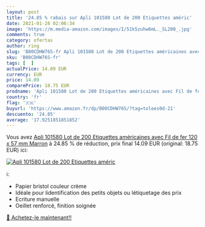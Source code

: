 ```yaml
---
layout: post
title: '24.85 % rabais sur Apli 101580 Lot de 200 Etiquettes améric'
date: 2021-01-28 02:06:34
image: 'https://m.media-amazon.com/images/I/51k5zuhw6mL._SL200_.jpg'
comments: true
category: ofertas
author: ring
slug: 'B00CDHW76S-fr Apli 101580 Lot de 200 Etiquettes américaines avec Fil de...'
sku: 'B00CDHW76S-fr'
tags: [  ]
actualPrice: 14.09 EUR
currency: EUR
price: 14.09
comparePrice: 18.75 EUR
prodname: 'Apli 101580 Lot de 200 Etiquettes américaines avec Fil de fer 120 x 57 mm Marron'
country: 'fr'
flag: '🇫🇷'
buyurl: 'https://www.amazon.fr/dp/B00CDHW76S/?tag=tolees0d-21'
descuento: '24.85'
average: '17.9251851851852'
---
```


Vous avez [Apli 101580 Lot de 200 Etiquettes américaines avec Fil de fer 120 x 57 mm Marron](https://www.amazon.fr/dp/B00CDHW76S/?tag=tolees0d-21)  à  24.85 % de réduction, prix final  14.09 EUR (original: 18.75 EUR) ici:

[![Apli 101580 Lot de 200 Etiquettes améric](https://m.media-amazon.com/images/I/51k5zuhw6mL._SL200_.jpg)](https://www.amazon.fr/dp/B00CDHW76S/?tag=tolees0d-21)

ℹ️:

- Papier bristol couleur crème
- Idéale pour lidentification des petits objets ou létiquetage des prix
- Ecriture manuelle
- Oeillet renforcé, finition soignée

[🛒 Achetez-le maintenant!!](https://www.amazon.fr/dp/B00CDHW76S/?tag=tolees0d-21)

